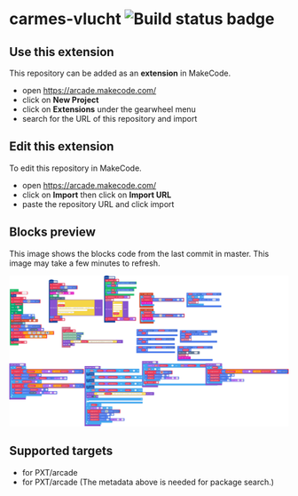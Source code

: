 # carmes-vlucht ![Build status badge](https://github.com/bentelee/carmes-vlucht/workflows/MakeCode/badge.svg)



## Use this extension

This repository can be added as an **extension** in MakeCode.

* open https://arcade.makecode.com/
* click on **New Project**
* click on **Extensions** under the gearwheel menu
* search for the URL of this repository and import

## Edit this extension

To edit this repository in MakeCode.

* open https://arcade.makecode.com/
* click on **Import** then click on **Import URL**
* paste the repository URL and click import

## Blocks preview

This image shows the blocks code from the last commit in master.
This image may take a few minutes to refresh.

![A rendered view of the blocks](https://github.com/bentelee/carmes-vlucht/raw/master/.makecode/blocks.png)

## Supported targets

* for PXT/arcade
* for PXT/arcade
(The metadata above is needed for package search.)

